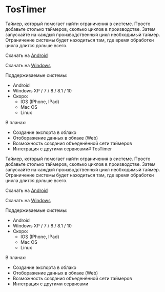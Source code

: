 # TosTimer

Таймер, который помогает найти ограничения в системе. Просто добавьте столько таймеров, сколько циклов в производстве. Затем запускайте на каждый производственный цикл необходимый таймер. Ограничение системы будет находиться там, где время обработки цикла длится дольше всего. 

Скачать на <a href="#">Android</a>

Скачать на <a href="#">Windows</a>

Поддерживаемые системы:
* Android
* Windows XP / 7 / 8 / 8.1 / 10
* Скоро:
	* IOS (IPhone, IPad)
	* Mac OS
	* Linux


В планах:
* Создание экспорта в облако
* Отоборажение данных в облаке (Web)
* Возможность создания объеденённой сети таймеров
* Интеграция с другими сервисами# TosTimer

Таймер, который помогает найти ограничения в системе. Просто добавьте столько таймеров, сколько циклов в производстве. Затем запускайте на каждый производственный цикл необходимый таймер. Ограничение системы будет находиться там, где время обработки цикла длится дольше всего. 

Скачать на <a href="#">Android</a>

Скачать на <a href="#">Windows</a>

Поддерживаемые системы:
* Android
* Windows XP / 7 / 8 / 8.1 / 10
* Скоро:
	* IOS (IPhone, IPad)
	* Mac OS
	* Linux


В планах:
* Создание экспорта в облако
* Отоборажение данных в облаке (Web)
* Возможность создания объеденённой сети таймеров
* Интеграция с другими сервисами
